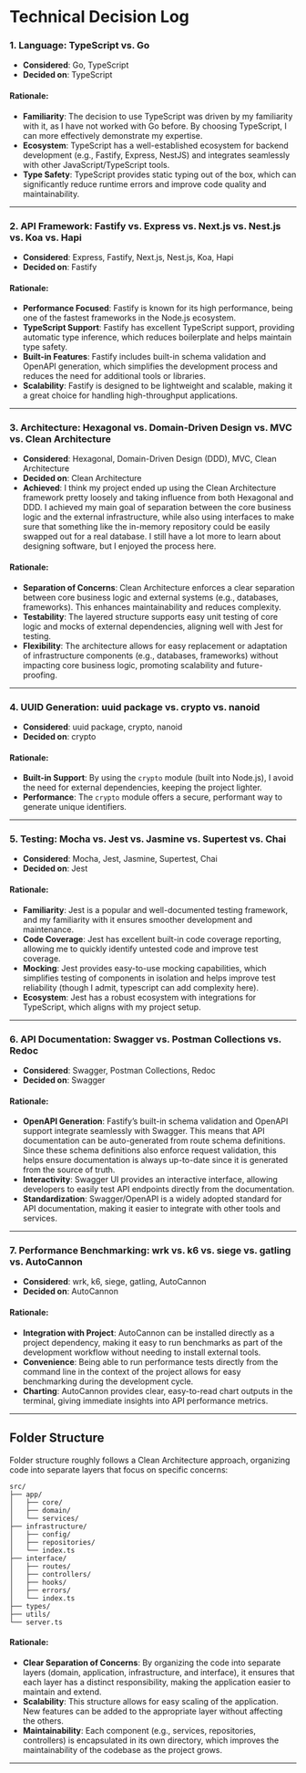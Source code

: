 # Technical Decision Log

### 1. **Language: TypeScript vs. Go**

- **Considered**: Go, TypeScript
- **Decided on**: TypeScript

#### Rationale:

- **Familiarity**: The decision to use TypeScript was driven by my familiarity with it, as I have not worked with Go before. By choosing TypeScript, I can more effectively demonstrate my expertise.
- **Ecosystem**: TypeScript has a well-established ecosystem for backend development (e.g., Fastify, Express, NestJS) and integrates seamlessly with other JavaScript/TypeScript tools.
- **Type Safety**: TypeScript provides static typing out of the box, which can significantly reduce runtime errors and improve code quality and maintainability.

---

### 2. **API Framework: Fastify vs. Express vs. Next.js vs. Nest.js vs. Koa vs. Hapi**

- **Considered**: Express, Fastify, Next.js, Nest.js, Koa, Hapi
- **Decided on**: Fastify

#### Rationale:

- **Performance Focused**: Fastify is known for its high performance, being one of the fastest frameworks in the Node.js ecosystem.
- **TypeScript Support**: Fastify has excellent TypeScript support, providing automatic type inference, which reduces boilerplate and helps maintain type safety.
- **Built-in Features**: Fastify includes built-in schema validation and OpenAPI generation, which simplifies the development process and reduces the need for additional tools or libraries.
- **Scalability**: Fastify is designed to be lightweight and scalable, making it a great choice for handling high-throughput applications.

---

### 3. **Architecture: Hexagonal vs. Domain-Driven Design vs. MVC vs. Clean Architecture**

- **Considered**: Hexagonal, Domain-Driven Design (DDD), MVC, Clean Architecture
- **Decided on**: Clean Architecture
- **Achieved**: I think my project ended up using the Clean Architecture framework pretty loosely and taking influence from both Hexagonal and DDD. I achieved my main goal of separation between the core business logic and the external infrastructure, while also using interfaces to make sure that something like the in-memory repository could be easily swapped out for a real database. I still have a lot more to learn about designing software, but I enjoyed the process here.

#### Rationale:

- **Separation of Concerns**: Clean Architecture enforces a clear separation between core business logic and external systems (e.g., databases, frameworks). This enhances maintainability and reduces complexity.
- **Testability**: The layered structure supports easy unit testing of core logic and mocks of external dependencies, aligning well with Jest for testing.
- **Flexibility**: The architecture allows for easy replacement or adaptation of infrastructure components (e.g., databases, frameworks) without impacting core business logic, promoting scalability and future-proofing.

---

### 4. **UUID Generation: uuid package vs. crypto vs. nanoid**

- **Considered**: uuid package, crypto, nanoid
- **Decided on**: crypto

#### Rationale:

- **Built-in Support**: By using the `crypto` module (built into Node.js), I avoid the need for external dependencies, keeping the project lighter.
- **Performance**: The `crypto` module offers a secure, performant way to generate unique identifiers.

---

### 5. **Testing: Mocha vs. Jest vs. Jasmine vs. Supertest vs. Chai**

- **Considered**: Mocha, Jest, Jasmine, Supertest, Chai
- **Decided on**: Jest

#### Rationale:

- **Familiarity**: Jest is a popular and well-documented testing framework, and my familiarity with it ensures smoother development and maintenance.
- **Code Coverage**: Jest has excellent built-in code coverage reporting, allowing me to quickly identify untested code and improve test coverage.
- **Mocking**: Jest provides easy-to-use mocking capabilities, which simplifies testing of components in isolation and helps improve test reliability (though I admit, typescript can add complexity here).
- **Ecosystem**: Jest has a robust ecosystem with integrations for TypeScript, which aligns with my project setup.

---

### 6. **API Documentation: Swagger vs. Postman Collections vs. Redoc**

- **Considered**: Swagger, Postman Collections, Redoc
- **Decided on**: Swagger

#### Rationale:

- **OpenAPI Generation**: Fastify’s built-in schema validation and OpenAPI support integrate seamlessly with Swagger. This means that API documentation can be auto-generated from route schema definitions. Since these schema definitions also enforce request validation, this helps ensure documentation is always up-to-date since it is generated from the source of truth.
- **Interactivity**: Swagger UI provides an interactive interface, allowing developers to easily test API endpoints directly from the documentation.
- **Standardization**: Swagger/OpenAPI is a widely adopted standard for API documentation, making it easier to integrate with other tools and services.

---

### 7. **Performance Benchmarking: wrk vs. k6 vs. siege vs. gatling vs. AutoCannon**

- **Considered**: wrk, k6, siege, gatling, AutoCannon
- **Decided on**: AutoCannon

#### Rationale:

- **Integration with Project**: AutoCannon can be installed directly as a project dependency, making it easy to run benchmarks as part of the development workflow without needing to install external tools.
- **Convenience**: Being able to run performance tests directly from the command line in the context of the project allows for easy benchmarking during the development cycle.
- **Charting**: AutoCannon provides clear, easy-to-read chart outputs in the terminal, giving immediate insights into API performance metrics.

---

## Folder Structure

Folder structure roughly follows a Clean Architecture approach, organizing code into separate layers that focus on specific concerns:

```
src/
├── app/
│   ├── core/
│   ├── domain/
│   └── services/
├── infrastructure/
│   ├── config/
│   ├── repositories/
│   └── index.ts
├── interface/
│   ├── routes/
│   ├── controllers/
│   ├── hooks/
│   ├── errors/
│   └── index.ts
├── types/
├── utils/
└── server.ts
```

#### Rationale:

- **Clear Separation of Concerns**: By organizing the code into separate layers (domain, application, infrastructure, and interface), it ensures that each layer has a distinct responsibility, making the application easier to maintain and extend.
- **Scalability**: This structure allows for easy scaling of the application. New features can be added to the appropriate layer without affecting the others.
- **Maintainability**: Each component (e.g., services, repositories, controllers) is encapsulated in its own directory, which improves the maintainability of the codebase as the project grows.

---
